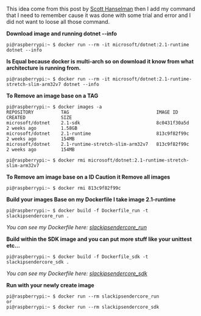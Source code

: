 This idea come from this post by [Scott Hanselman](https://www.hanselman.com/blog/BuildingRunningAndTestingNETCoreAndASPNETCore21InDockerOnARaspberryPiARM32.aspx) then I add my command that I need to remember cause it was done with some trial and error and I did not want to loose all those command.

**Download image and running dotnet --info**
```
pi@raspberrypi:~ $ docker run --rm -it microsoft/dotnet:2.1-runtime dotnet --info
```
**Is Equal because docker is multi-arch so on download it know from what architecture is running from.**
```
pi@raspberrypi:~ $ docker run --rm -it microsoft/dotnet:2.1-runtime-stretch-slim-arm32v7 dotnet --info
```
**To Remove an image base on a TAG**
```
pi@raspberrypi:~ $ docker images -a
REPOSITORY          TAG                                IMAGE ID            CREATED             SIZE
microsoft/dotnet    2.1-sdk                            8c0431f30a5d        2 weeks ago         1.58GB
microsoft/dotnet    2.1-runtime                        813c9f82f99c        2 weeks ago         154MB
microsoft/dotnet    2.1-runtime-stretch-slim-arm32v7   813c9f82f99c        2 weeks ago         154MB

pi@raspberrypi:~ $ docker rmi microsoft/dotnet:2.1-runtime-stretch-slim-arm32v7
```
**To Remove am image base on a ID
Caution it Remove all images**
```
pi@raspberrypi:~ $ docker rmi 813c9f82f99c
```
**Build your images
Base on my Dockerfile I take image 2.1-runtime**
```
pi@raspberrypi:~ $ docker build -f Dockerfile_run -t slackipsendercore_run .
```

*You can see my Dockerfile here: [slackipsendercore_run](https://github.com/aleblanc70/SlackIPSenderCore/blob/http/SlackIPSenderCore/Dockerfile_run)*

**Build within the SDK image and you can put more stuff like your unittest etc...**
```
pi@raspberrypi:~ $ docker build -f Dockerfile_sdk -t slackipsendercore_sdk .
```

*You can see my Dockerfile here: [slackipsendercore_sdk](https://github.com/aleblanc70/SlackIPSenderCore/blob/http/SlackIPSenderCore/Dockerfile_sdk)*

**Run with your newly create image**
```
pi@raspberrypi:~ $ docker run --rm slackipsendercore_run
or
pi@raspberrypi:~ $ docker run --rm slackipsendercore_sdk
```
